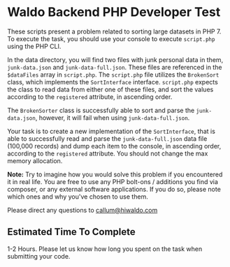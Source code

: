 # Waldo Backend PHP Developer Test

These scripts present a problem related to sorting large datasets in PHP 7.
To execute the task, you should use your console to execute `script.php` using the PHP CLI.

In the data directory, you will find two files with junk personal data in them, `junk-data.json` and `junk-data-full.json`.
These files are referenced in the `$dataFiles` array in `script.php`. The `script.php` file utilizes the `BrokenSort` class,
which implements the `SortInterface` interface. `script.php` expects the class to read data from either one of these files,
and sort the values according to the `registered` attribute, in ascending order.

The `BrokenSorter` class is successfully able to sort and parse the `junk-data.json`, however, it will fail when using
`junk-data-full.json`.

Your task is to create a new implementation of the `SortInterface`, that is able to successfully
read and parse the `junk-data-full.json` data file (100,000 records) and dump each item to the console, in ascending
order, according to the `registered` attribute. You should not change the max memory allocation.

**Note:** Try to imagine how you would solve this problem if you encountered it in real life. You are free to use any
PHP bolt-ons / additions you find via composer, or any external software applications.  If you do so, please note which
ones and why you've chosen to use them.

Please direct any questions to callum@hiwaldo.com

## Estimated Time To Complete
1-2 Hours. Please let us know how long you spent on the task when submitting your code.
